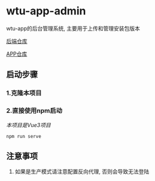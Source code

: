 # wtu-app-admin

wtu-app的后台管理系统, 主要用于上传和管理安装包版本

[后端仓库](https://github.com/HuPeng333/wtu-app-admin-server)

[APP仓库](https://github.com/HuPeng333/WTU-APP)

## 启动步骤
### 1.克隆本项目
### 2.直接使用npm启动
*本项目是Vue3项目*
```
npm run serve
```

## 注意事项
1. 如果是生产模式请注意配置反向代理, 否则会导致无法登陆
